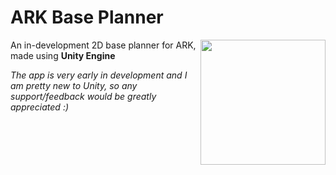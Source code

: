 # ARK Base Planner

<img src="https://github.com/user-attachments/assets/c0745ce3-9f4f-43a3-8a12-cc623ea0bf2b" align="right" width="200px"/>

An in-development 2D base planner for ARK, made using **Unity Engine**

*The app is very early in development and I am pretty new to Unity, so any support/feedback would be greatly appreciated :)*
